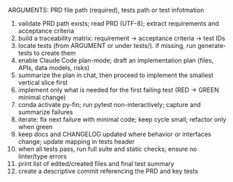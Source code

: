 ARGUMENTS: PRD file path (required), tests path or test infotmation

1. validate PRD path exists; read PRD (UTF-8); extract requirements and acceptance criteria
2. build a traceability matrix: requirement → acceptance criteria → test IDs
3. locate tests (from ARGUMENT or under tests/). if missing, run generate-tests to create them
4. enable Claude Code plan-mode; draft an implementation plan (files, APIs, data models, risks)
5. summarize the plan in chat, then proceed to implement the smallest vertical slice first
6. implement only what is needed for the first failing test (RED → GREEN minimal change)
7. conda activate py-fin; run pytest non-interactively; capture and summarize failures
8. iterate: fix next failure with minimal code; keep cycle small; refactor only when green
9. keep docs and CHANGELOG updated where behavior or interfaces change; update mapping in tests header
10. when all tests pass, run full suite and static checks; ensure no linter/type errors
11. print list of edited/created files and final test summary
12. create a descriptive commit referencing the PRD and key tests